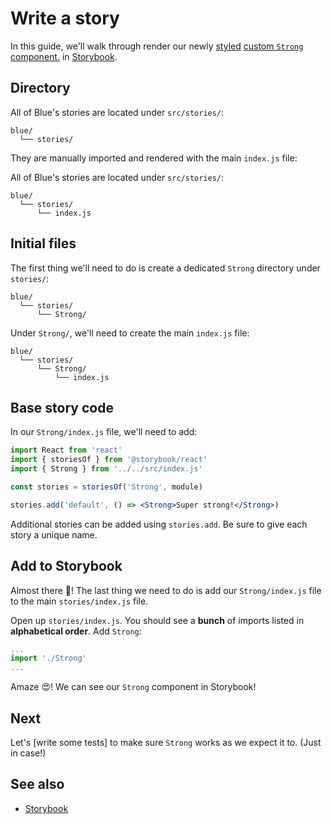 # Write a story

In this guide, we'll walk through render our newly [styled](styling.md) [custom `Strong` component.](creating.md) in [Storybook](https://storybook.js.org/).

## Directory

All of Blue's stories are located under `src/stories/`:

```
blue/
  └── stories/
```

They are manually imported and rendered with the main `index.js` file:

All of Blue's stories are located under `src/stories/`:

```
blue/
  └── stories/
      └── index.js
```

## Initial files

The first thing we'll need to do is create a dedicated `Strong` directory under `stories/`:

```
blue/
  └── stories/
      └── Strong/
```

Under `Strong/`, we'll need to create the main `index.js` file:

```
blue/
  └── stories/
      └── Strong/
          └── index.js
```

## Base story code

In our `Strong/index.js` file, we'll need to add:

```jsx
import React from 'react'
import { storiesOf } from '@storybook/react'
import { Strong } from '../../src/index.js'

const stories = storiesOf('Strong', module)

stories.add('default', () => <Strong>Super strong!</Strong>)
```

Additional stories can be added using `stories.add`. Be sure to give each story a unique name.

## Add to Storybook

Almost there 🌈! The last thing we need to do is add our `Strong/index.js` file to the main `stories/index.js` file.

Open up `stories/index.js`. You should see a **bunch** of imports listed in **alphabetical order**. Add `Strong`:

```jsx
...
import './Strong'
...
```

Amaze 😍! We can see our `Strong` component in Storybook!

## Next

Let's [write some tests] to make sure `Strong` works as we expect it to. (Just in case!)

## See also

* [Storybook](https://storybook.js.org/)
